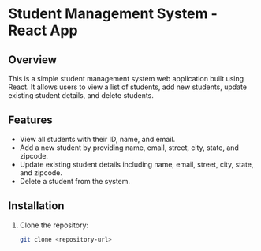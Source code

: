 # Student Management System - React App

## Overview

This is a simple student management system web application built using React. It allows users to view a list of students, add new students, update existing student details, and delete students.

## Features

- View all students with their ID, name, and email.
- Add a new student by providing name, email, street, city, state, and zipcode.
- Update existing student details including name, email, street, city, state, and zipcode.
- Delete a student from the system.

## Installation

1. Clone the repository:

   ```bash
   git clone <repository-url>

